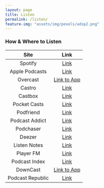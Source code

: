 ```yaml
---
layout: page
title: Listen
permalink: /listen/
feature-img: "assets/img/pexels/adsp2.png"
---
```


### How & Where to Listen

|       Site       |                                                Link                                                 |
| :--------------: | :-------------------------------------------------------------------------------------------------: |
|     Spotify      |                    [Link](https://open.spotify.com/show/5hcsSlBadLYlO1rfjPnssA)                     |
|  Apple Podcasts  |   [Link](https://podcasts.apple.com/ca/podcast/algorithms-data-structures-programs/id1541407369)    |
|     Overcast     |                                 [Link to App](https://overcast.fm/)                                 |
|      Castro      |               [Link](https://castro.fm/podcast/bd698c72-6f4e-4a81-bf18-7924f64011be)                |
|     Castbox      | [Link](https://castbox.fm/channel/id3544076?utm_campaign=ex_share_ch&utm_medium=exlink&country=gb)  |
|   Pocket Casts   |                                   [Link](https://pca.st/c9ft6kvu)                                   |
|    Podfriend     |                        [Link](https://web.podfriend.com/podcast/1541407369)                         |
|  Podcast Addict  |                          [Link](https://podcastaddict.com/podcast/3164467)                          |
|    Podchaser     |          [Link](https://www.podchaser.com/podcasts/algorithms-data-structures-pro-1557693)          |
|      Deezer      |                           [Link](https://www.deezer.com/en/show/1999182)                            |
|   Listen Notes   | [Link](https://www.listennotes.com/podcasts/algorithms-data-structures-programs-conor-qysezt3F9wj/) |
|    Player FM     |                [Link](https://player.fm/series/algorithms-data-structures-programs)                 |
|  Podcast Index   |                          [Link](https://podcastindex.org/podcast/1331453)                           |
|     DownCast     |                             [Link to App](https://www.downcastapp.com/)                             |
| Podcast Republic |                     [Link](https://www.podcastrepublic.net/podcast/1541407369)                      |
